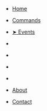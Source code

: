 * [Home](./)

* [Commands](./commands/index)
* [➤ Events](./events/index)

* []()
* []()
* []()
* []()


* [About](./info/about/index)
* [Contact](./info/contact/index)